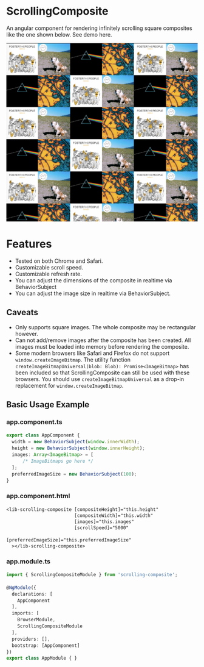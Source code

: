 # ScrollingComposite
An angular component for rendering infinitely scrolling square composites like the
one shown below. See demo here.

![screenshot](screenshot.png)

# Features
- Tested on both Chrome and Safari.
- Customizable scroll speed.
- Customizable refresh rate.
- You can adjust the dimensions of the composite in realtime via BehaviorSubject
- You can adjust the image size in realtime via BehaviorSubject.

## Caveats
- Only supports square images. The whole composite may be rectangular however.
- Can not add/remove images after the composite has been created. All images must be
loaded into memory before rendering the composite.
- Some modern browsers like Safari and Firefox do not support `window.createImageBitmap`. 
The utility function `createImageBitmapUniversal(blob: Blob): Promise<ImageBitmap>`
  has been included so that ScrollingComposite can still be used with these browsers. You
  should use `createImageBitmapUniversal` as a drop-in replacement for `window.createImageBitmap`.
  
## Basic Usage Example
### app.component.ts
```ts
export class AppComponent {
  width = new BehaviorSubject(window.innerWidth);
  height = new BehaviorSubject(window.innerHeight);
  images: Array<ImageBitmap> = [
      /* ImageBitmaps go here */
  ];
  preferredImageSize = new BehaviorSubject(100);
}
```

### app.component.html
```angular2html
<lib-scrolling-composite [compositeHeight]="this.height"
                         [compositeWidth]="this.width"
                         [images]="this.images"
                         [scrollSpeed]="5000"
                         [preferredImageSize]="this.preferredImageSize"
  ></lib-scrolling-composite>
```

### app.module.ts
```ts
import { ScrollingCompositeModule } from 'scrolling-composite';

@NgModule({
  declarations: [
    AppComponent
  ],
  imports: [
    BrowserModule,
    ScrollingCompositeModule
  ],
  providers: [],
  bootstrap: [AppComponent]
})
export class AppModule { }
```
